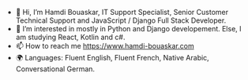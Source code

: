 - 👋 Hi, I’m Hamdi Bouaskar, IT Support Specialist, Senior Customer Technical Support and JavaScript / Django Full Stack Developer.
- 👀 I’m interested in mostly in Python and Django developement. Else, I am studying React, Kotlin and c#. 
- 📫 How to reach me https://www.hamdi-bouaskar.com
- 🌍 Languages: Fluent English, Fluent French, Native Arabic, Conversational German.
<!---
IT-Support-L2/IT-Support-L2 is a ✨ special ✨ repository because its `README.md` (this file) appears on your GitHub profile.
You can click the Preview link to take a look at your changes.
--->
